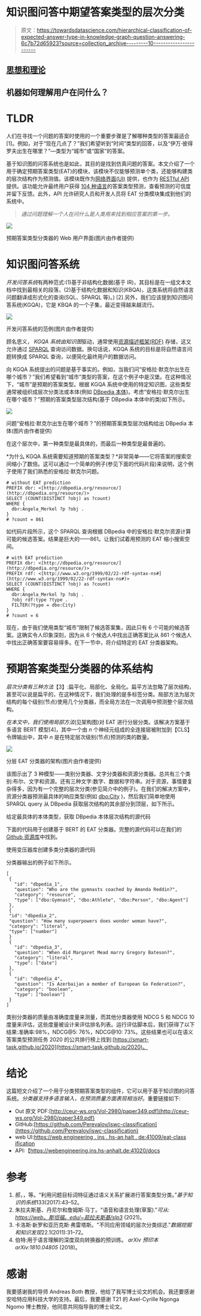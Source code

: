 # 知识图问答中期望答案类型的层次分类

> 原文：<https://towardsdatascience.com/hierarchical-classification-of-expected-answer-type-in-knowledge-graph-question-answering-6c7b72d65923?source=collection_archive---------10----------------------->

## [思想和理论](https://towardsdatascience.com/tagged/thoughts-and-theory)

## 机器如何理解用户在问什么？

# TLDR

人们在寻找一个问题的答案时使用的一个重要步骤是了解哪种类型的答案最适合[1]。例如，对于“现在几点了？”我们希望听到“时间”类型的回答，以及“伊万·彼得罗夫出生在哪里？”—类型为“城市”或“国家”的答案。

基于知识图的问答系统也是如此，其目的是找到仿真问题的答案。本文介绍了一个用于确定预期答案类型(EAT)的模块，该模块不仅能够预测单个类，还能够构建类的层次结构作为预测值。该模块既作为[网络界面(UI)](https://webengineering.ins.hs-anhalt.de:41009/eat-classification) 提供，也作为 [RESTful API](https://webengineering.ins.hs-anhalt.de:41020/docs) 提供。该功能允许最终用户获得 [104 种语言](https://github.com/google-research/bert/blob/master/multilingual.md#list-of-languages)的答案类型预测，查看预测的可信度并留下反馈。此外，API 允许研究人员和开发人员将 EAT 分类模块集成到他们的系统中。

> *通过问题理解一个人在问什么是人类用来找到相应答案的第一步。*

![](img/9f14f0cda0d52789ab46b9a5b3106e28.png)

预期答案类型分类器的 Web 用户界面(图片由作者提供)

# 知识图问答系统

*开发问答系统*有两种范式:(1)基于非结构化数据(基于 IR)，其目标是在一组文本文档中找到最相关的段落，(2)基于结构化数据和知识(KBQA)，这类系统将自然语言问题翻译成形式化的查询(SQL、SPARQL 等)。) [2].另外，我们应该提到知识图问答系统(KGQA)，它是 KBQA 的一个子集，最近变得越来越流行。

![](img/bd86628ce729d81293f7fcc0ffdda4ca.png)

开发问答系统的范例(图片由作者提供)

顾名思义， *KGQA 系统由知识图*驱动，通常使用[资源描述框架(RDF)](https://www.w3.org/TR/rdf-primer/) 存储，这又允许通过 [SPARQL](https://www.w3.org/TR/rdf-sparql-query/) 查询访问数据。换句话说，KGQA 系统的目标是将自然语言问题转换成 SPARQL 查询，以便简化最终用户的数据访问。

向 KGQA 系统提出的问题是基于事实的。例如，当我们问“安格拉·默克尔出生在哪个城市？”我们希望看到“城市”类型的答案，在这个例子中是汉堡。在这种情况下，“城市”是预期的答案类型。根据 KGQA 系统中使用的特定知识图，这些类型通常被组织成层次分类法或本体(例如 [DBpedia 本体](https://www.dbpedia.org/resources/ontology/))。考虑“安格拉·默克尔出生在哪个城市？”预期的答案类型层次结构(基于 DBpedia 本体中的类)如下所示。

![](img/41b17c4d2caaca40b60fa0b4ccfdd3b3.png)

问题“安格拉·默克尔出生在哪个城市？”的预期答案类型层次结构给出 DBpedia 本体(图片由作者提供)

在这个层次中，第一种类型是最具体的，而最后一种类型是最普遍的。

*为什么 KGQA 系统需要知道预期的答案类型？*非常简单——它将答案的搜索空间缩小了数倍。这可以通过一个简单的例子(参见下面的代码片段)来说明，这个例子使用了我们熟悉的安格拉·默克尔问题。

```
# without EAT prediction
PREFIX dbr: <[http://dbpedia.org/resource/](http://dbpedia.org/resource/)>
SELECT (COUNT(DISTINCT ?obj) as ?count)
WHERE {
  dbr:Angela_Merkel ?p ?obj .
}
# ?count = 861
```

如代码片段所示，这个 SPARQL 查询根据 DBpedia 中的安格拉·默克尔资源计算可能的候选答案。结果是巨大的——861。让我们试着用预测的 EAT 缩小搜索空间。

```
# with EAT prediction
PREFIX dbr: <[http://dbpedia.org/resource/](http://dbpedia.org/resource/)>
PREFIX rdf: <[http://www.w3.org/1999/02/22-rdf-syntax-ns#](http://www.w3.org/1999/02/22-rdf-syntax-ns#)>
SELECT (COUNT(DISTINCT ?obj) as ?count)
WHERE {
  dbr:Angela_Merkel ?p ?obj .
  ?obj rdf:type ?type .
  FILTER(?type = dbo:City)
}
# ?count = 6
```

现在，由于我们使用类型“城市”限制了候选答案集，因此只有 6 个可能的候选答案。这确实令人印象深刻，因为从 6 个候选人中找出正确答案比从 861 个候选人中找出正确答案要容易得多。在下一节中，将介绍特定的 EAT 分类器架构。

# 预期答案类型分类器的体系结构

*层次分类有三种方法*【3】:扁平化、局部化、全局化。扁平方法忽略了层次结构，甚至可以说是扁平的，在这种情况下，我们处理的是多标签分类。局部方法为层次结构的每个级别(节点)使用几个分类器，而全局方法在一次调用中预测整个层次结构。

*在本文中，我们使用局部方法*(见架构图)对 EAT 进行分层分类。该解决方案基于多语言 BERT 模型[4]，其中一个由 *n* 个神经元组成的全连接层被附加到【CLS】令牌输出中，其中 *n* 是在特定层次级别(节点)预测的类的数量。

![](img/880787fa9dc032edd72f40c04755b21d.png)

分层 EAT 分类器的架构(图片由作者提供)

该图示出了 3 种模型——类别分类器、文字分类器和资源分类器。总共有三个类别:布尔、文字和资源。还有三种文字:数字、数据和字符串。对于资源，事情要复杂得多，因为有一个完整的层次分类(参见简介中的例子)。在我们的解决方案中，资源分类器预测最具体的响应类型(例如 [dbo:City](https://dbpedia.org/ontology/city) )，然后我们简单地使用 SPARQL query 从 DBpedia 获取层次结构的其余部分到顶层，如下所示。

给定最具体的本体类型，获取 DBpedia 本体层次结构的源代码

下面的代码用于创建基于 BERT 的 EAT 分类器。完整的源代码可以在我们的 [Github 资源库](https://github.com/Perevalov/iswc-classification)中找到。

使用变压器库创建多类分类器的源代码

分类器输出的例子如下所示。

```
[
 {
   "id": "dbpedia_1",
   "question": "Who are the gymnasts coached by Amanda Reddin?",
   "category": "resource",
   "type": ["dbo:Gymnast", "dbo:Athlete", "dbo:Person", "dbo:Agent"]
 },
 {
 "id": "dbpedia_2",
 "question": "How many superpowers does wonder woman have?",
 "category": "literal",
 "type": ["number"]
 }
 {
   "id": "dbpedia_3",
   "question": "When did Margaret Mead marry Gregory Bateson?",
   "category": "literal",
   "type": ["date"]
 },
 {
   "id": "dbpedia_4",
   "question": "Is Azerbaijan a member of European Go Federation?",
   "category": "boolean",
   "type": ["boolean"]
 }
]
```

类别分类器的质量由准确度度量来测量，而其他分类器使用 NDCG 5 和 NDCG 10 度量来评估，这些度量被设计来评估排名列表。运行评估脚本后，我们获得了以下结果:准确率:98%，NDCG@5: 76%，NDCG@10: 73%。这些结果也可以在语义答案类型预测任务 2020 的公共排行榜上找到:[https://smart-task.github.io/2020](https://smart-task.github.io/2020)。

# 结论

这篇短文介绍了一个用于分类预期答案类型的组件，它可以用于基于知识图的问答系统。*分类器支持多语言输入，在预测质量方面表现相当好*。重要链接如下:

*   Out 原文 PDF:[http://ceur-ws.org/Vol-2980/paper349.pdf](http://ceur-ws.org/Vol-2980/paper349.pdf)
*   GitHub:[https://github.com/Perevalov/iswc-classification](https://github.com/Perevalov/iswc-classification)
*   web UI:[https://web engineering . ins . hs-an halt . de:41009/eat-class ification](https://webengineering.ins.hs-anhalt.de:41009/eat-classification)
*   API:【https://webengineering.ins.hs-anhalt.de:41020/docs 

# 参考

1.  郝，，等。“利用问题目标词特征通过语义关系扩展进行答案类型分类。”*基于知识的系统*133(2017):43–52。
2.  朱拉夫斯基、丹尼尔和詹姆斯·马丁。"语音和语言处理(草案)."*可从:* [*https://web。斯坦福。edu/~茹拉夫斯基/slp3*](https://web.stanford.edu/~jurafsky/slp3/) (2021)。
3.  卡洛斯·新罗和亚历克斯·弗雷塔斯。"不同应用领域的层次分类综述."*数据挖掘和知识发现*22.1(2011):31–72。
4.  伯特:用于语言理解的深度双向转换器的预训练。 *arXiv 预印本 arXiv:1810.04805* (2018)。

# 感谢

我要感谢我的导师 Andreas Both 教授，他给了我写博士论文的机会。我还要感谢安哈特应用科技大学的支持。最后，我要感谢 T21 的 Axel-Cyrille Ngonga Ngomo 博士教授，他同意共同指导我的博士论文。
